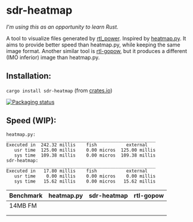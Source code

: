 # sdr-heatmap ![[](https://github.com/j2ghz/sdr-heatmap/actions?query=workflow%3ARust)](https://img.shields.io/github/workflow/status/j2ghz/sdr-heatmap/Rust)

*I'm using this as an opportunity to learn Rust.*

A tool to visualize files generated by [rtl_power](http://kmkeen.com/rtl-power/).
Inspired by [heatmap.py](https://github.com/keenerd/rtl-sdr-misc/blob/master/heatmap/heatmap.py).
It aims to provide better speed than heatmap.py, while keeping the same image format.
Another similar tool is [rtl-gopow](https://github.com/dhogborg/rtl-gopow), but it produces a different (IMO inferior) image than heatmap.py.

## Installation:
`cargo install sdr-heatmap` (from [crates.io](https://crates.io/crates/sdr-heatmap))

[![Packaging status](https://repology.org/badge/vertical-allrepos/sdr-heatmap.svg)](https://repology.org/project/sdr-heatmap/versions)


## Speed (WIP):
```
heatmap.py:
________________________________________________________
Executed in  242.32 millis    fish           external
   usr time  125.00 millis    0.00 micros  125.00 millis
   sys time  109.38 millis    0.00 micros  109.38 millis
sdr-heatmap:
________________________________________________________
Executed in   17.80 millis    fish           external
   usr time    0.00 millis    0.00 micros    0.00 millis
   sys time   15.62 millis    0.00 micros   15.62 millis
```
| Benchmark | heatmap.py | sdr-heatmap | rtl-gopow |
|-----------|------------|-------------|-----------|
| 14MB FM   |            |             |           |
|           |            |             |           |
|           |            |             |           |
